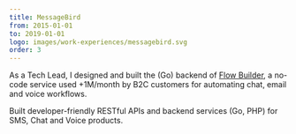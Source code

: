 ```yaml
---
title: MessageBird
from: 2015-01-01
to: 2019-01-01
logo: images/work-experiences/messagebird.svg
order: 3
---
```


As a Tech Lead, I designed and built the (Go) backend of [Flow Builder](https://messagebird.com/applications/flow-builder), a no-code
service used +1M/month by B2C customers for automating chat, email and voice workflows.

Built developer-friendly RESTful APIs and backend services (Go, PHP) for SMS, Chat and Voice products.
